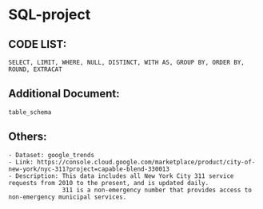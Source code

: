 # SQL-project
## CODE LIST:
    SELECT, LIMIT, WHERE, NULL, DISTINCT, WITH AS, GROUP BY, ORDER BY, ROUND, EXTRACAT 
## Additional Document:
    table_schema
## Others:
    - Dataset: google_trends
    - Link: https://console.cloud.google.com/marketplace/product/city-of-new-york/nyc-311?project=capable-blend-330013
    - Description: This data includes all New York City 311 service requests from 2010 to the present, and is updated daily. 
                   311 is a non-emergency number that provides access to non-emergency municipal services.
